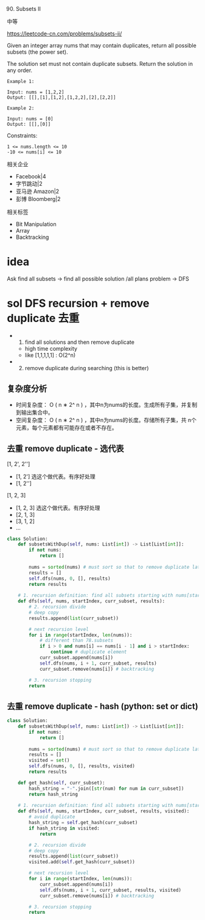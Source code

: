 90. Subsets II

中等

https://leetcode-cn.com/problems/subsets-ii/


Given an integer array nums that may contain duplicates, return all possible subsets (the power set).

The solution set must not contain duplicate subsets. Return the solution in any order.

 
```
Example 1:

Input: nums = [1,2,2]
Output: [[],[1],[1,2],[1,2,2],[2],[2,2]]

Example 2:

Input: nums = [0]
Output: [[],[0]]
```

Constraints:
```
1 <= nums.length <= 10
-10 <= nums[i] <= 10
```

相关企业
- Facebook|4
- 字节跳动|2
- 亚马逊 Amazon|2
- 彭博 Bloomberg|2

相关标签
- Bit Manipulation
- Array
- Backtracking

# idea

Ask find all subsets -> find all possible solution /all plans problem -> DFS

# sol DFS recursion + remove duplicate 去重

- 1. find all solutions and then remove duplicate
  - high time complexity
  - like [1,1,1,1,1] : O(2^n)
- 2. remove duplicate during searching (this is  better)
  



## 复杂度分析

- 时间复杂度：
O
(
n
∗
2^
n
)
，其中n为nums的长度。生成所有子集，并复制到输出集合中。
- 空间复杂度：
O
(
n
∗
2^
n
)
，其中n为nums的长度。存储所有子集，共 n个元素，每个元素都有可能存在或者不存在。

## 去重 remove duplicate - 选代表

[1, 2', 2''] 
- [1, 2']  选这个做代表。有序好处理
- [1, 2''] 


[1, 2, 3] 
- [1, 2, 3]  选这个做代表。有序好处理
- [2, 1, 3]
- [3, 1, 2] 
-  ...

```py
class Solution:
    def subsetsWithDup(self, nums: List[int]) -> List[List[int]]:
        if not nums:
            return []
        
        nums = sorted(nums) # must sort so that to remove duplicate later
        results = []
        self.dfs(nums, 0, [], results)
        return results
    
    # 1. recursion definition: find all subsets starting with nums[startIndex]
    def dfs(self, nums, startIndex, curr_subset, results):
        # 2. recursion divide
        # deep copy
        results.append(list(curr_subset))

        # next recursion level 
        for i in range(startIndex, len(nums)):
            # different than 78.subsets
            if i > 0 and nums[i] == nums[i - 1] and i > startIndex:
                continue # duplicate element
            curr_subset.append(nums[i])
            self.dfs(nums, i + 1, curr_subset, results)
            curr_subset.remove(nums[i]) # backtracking

        # 3. recursion stopping
        return
```


## 去重 remove duplicate - hash (python: set or dict)
```py
class Solution:
    def subsetsWithDup(self, nums: List[int]) -> List[List[int]]:
        if not nums:
            return []
        
        nums = sorted(nums) # must sort so that to remove duplicate later
        results = []
        visited = set()
        self.dfs(nums, 0, [], results, visited)
        return results

    def get_hash(self, curr_subset):
        hash_string = "-".join([str(num) for num in curr_subset])
        return hash_string
    
    # 1. recursion definition: find all subsets starting with nums[startIndex]
    def dfs(self, nums, startIndex, curr_subset, results, visited):
        # avoid duplicate
        hash_string = self.get_hash(curr_subset)
        if hash_string in visited:
            return

        # 2. recursion divide
        # deep copy
        results.append(list(curr_subset))
        visited.add(self.get_hash(curr_subset))

        # next recursion level 
        for i in range(startIndex, len(nums)):
            curr_subset.append(nums[i])
            self.dfs(nums, i + 1, curr_subset, results, visited)
            curr_subset.remove(nums[i]) # backtracking

        # 3. recursion stopping
        return
```